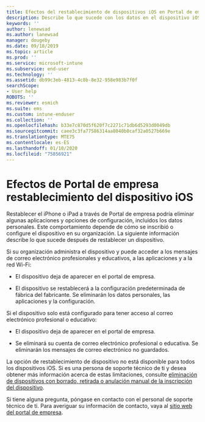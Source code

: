 ```yaml
---
title: Efectos del restablecimiento de dispositivos iOS en Portal de empresa de Intune | Microsoft Docs
description: Describe lo que sucede con los datos en el dispositivo iOS después de restablecerlo en el Portal de empresa de Intune.
keywords: ''
author: lenewsad
ms.author: lanewsad
manager: dougeby
ms.date: 09/18/2019
ms.topic: article
ms.prod: ''
ms.service: microsoft-intune
ms.subservice: end-user
ms.technology: ''
ms.assetid: db99c3eb-4813-4c8b-8e32-958e983b7f0f
searchScope:
- User help
ROBOTS: ''
ms.reviewer: esmich
ms.suite: ems
ms.custom: intune-enduser
ms.collection: ''
ms.openlocfilehash: b33e7c870d5f620f7c2271c71db6d5293d0049db
ms.sourcegitcommit: caee3c3fa77586314aa8040b0caf32a0527b669e
ms.translationtype: MTE75
ms.contentlocale: es-ES
ms.lasthandoff: 01/10/2020
ms.locfileid: "75856921"
---
```

# <a name="effects-of-company-portal-ios-device-reset"></a>Efectos de Portal de empresa restablecimiento del dispositivo iOS 

Restablecer el iPhone o iPad a través de Portal de empresa podría eliminar algunas aplicaciones y opciones de configuración, incluidos los datos personales. Este comportamiento depende de cómo se inscribió o configure el dispositivo en su organización. La siguiente información describe lo que sucede después de restablecer un dispositivo.  

Si su organización administra el dispositivo y puede acceder a los mensajes de correo electrónico profesionales y educativos, a las aplicaciones y a la red Wi-Fi:

- El dispositivo deja de aparecer en el portal de empresa.  

- El dispositivo se restablecerá a la configuración predeterminada de fábrica del fabricante. Se eliminarán los datos personales, las aplicaciones y la configuración.

Si el dispositivo solo está configurado para tener acceso al correo electrónico profesional o educativo:

- El dispositivo deja de aparecer en el portal de empresa.  

- Se eliminará su cuenta de correo electrónico profesional o educativa. Se eliminarán los mensajes de correo electrónico no guardados.   

La opción de restablecimiento de dispositivo no está disponible para todos los dispositivos iOS. Si es una persona de soporte técnico de ti y desea obtener más información acerca de estas limitaciones, consulte [eliminación de dispositivos con borrado, retirada o anulación manual de la inscripción del dispositivo](https://docs.microsoft.com/intune/devices-wipe).  

Si tiene alguna pregunta, póngase en contacto con el personal de soporte técnico de ti. Para averiguar su información de contacto, vaya al [sitio web del portal de empresa](https://go.microsoft.com/fwlink/?linkid=2010980).
